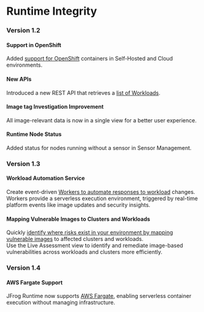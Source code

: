 # Runtime Integrity

### Version 1.2

#### Support in OpenShift

Added [support for OpenShift](../supported-technologies/) containers in Self-Hosted and Cloud environments.

#### New APIs

Introduced a new REST API that retrieves a [list of Workloads](../apis/list-workloads.md).

#### Image tag Investigation Improvement​​

All image-relevant data is now in a single view for a better user experience.

#### Runtime Node Status​​

Added status for nodes running without a sensor in ​Sensor Management​​.

### Version 1.3

#### Workload Automation Service

Create event-driven [Workers to automate responses to workload](../configure-runtime/workload-automation-service.md) changes.\
Workers provide a serverless execution environment, triggered by real-time platform events like image updates and security insights.

#### Mapping Vulnerable Images to Clusters and Workloads

Quickly [identify where risks exist in your environment by mapping vulnerable images](../how-tos/inspecting-live-software-components.md#identifying-risk-locations-in-runtime-by-mapping-vulnerable-images-to-clusters-and-workloads) to affected clusters and workloads.\
Use the Live Assessment view to identify and remediate image-based vulnerabilities across workloads and clusters more efficiently.

### Version 1.4

#### AWS Fargate Support&#x20;

JFrog Runtime now supports [AWS Fargate](../supported-technologies/), enabling serverless container execution without managing infrastructure.
